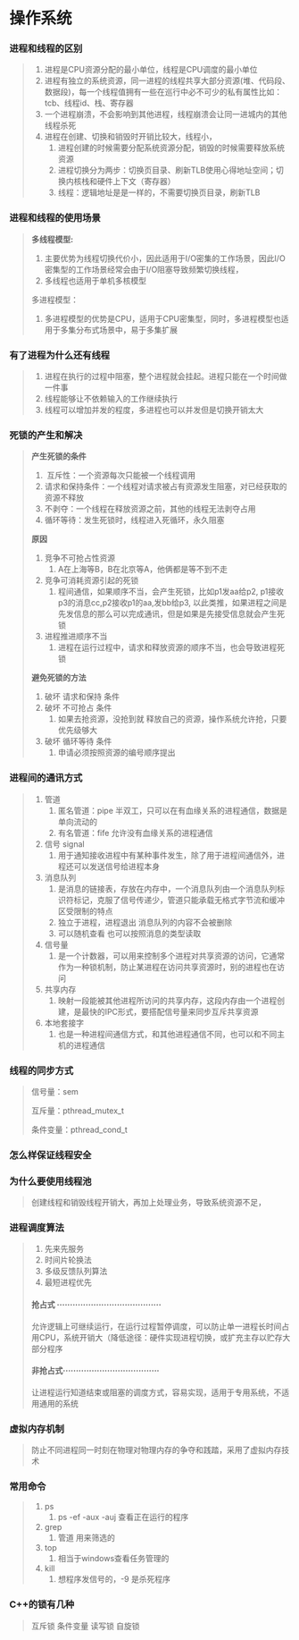 # 操作系统

### 进程和线程的区别

> 1. 进程是CPU资源分配的最小单位，线程是CPU调度的最小单位
> 2. 进程有独立的系统资源，同一进程的线程共享大部分资源(堆、代码段、数据段)，每一个线程值拥有一些在巡行中必不可少的私有属性比如：tcb、线程id、栈、寄存器
> 3. 一个进程崩溃，不会影响到其他进程，线程崩溃会让同一进城内的其他线程杀死
> 4. 进程在创建、切换和销毁时开销比较大，线程小，
>    1. 进程创建的时候需要分配系统资源分配，销毁的时候需要释放系统资源
>    2. 进程切换分为两步：切换页目录、刷新TLB使用心得地址空间；切换内核栈和硬件上下文（寄存器）
>    3. 线程：逻辑地址是是一样的，不需要切换页目录，刷新TLB

### 进程和线程的使用场景

> **多线程模型:**
>
> 1. 主要优势为线程切换代价小，因此适用于I/O密集的工作场景，因此I/O密集型的工作场景经常会由于I/O阻塞导致频繁切换线程，
> 2. 多线程也适用于单机多核模型
>
> 多进程模型：
>
> 1. 多进程模型的优势是CPU，适用于CPU密集型，同时，多进程模型也适用于多集分布式场景中，易于多集扩展

### 有了进程为什么还有线程

> 1. 进程在执行的过程中阻塞，整个进程就会挂起。进程只能在一个时间做一件事
> 2. 线程能够让不依赖输入的工作继续执行
> 3. 线程可以增加并发的程度，多进程也可以并发但是切换开销太大

### 死锁的产生和解决

> **产生死锁的条件**
>
> 1. ​	互斥性：一个资源每次只能被一个线程调用
> 2. 请求和保持条件：一个线程对请求被占有资源发生阻塞，对已经获取的资源不释放
> 3. 不剥夺：一个线程在释放资源之前，其他的线程无法剥夺占用
> 4. 循环等待：发生死锁时，线程进入死循环，永久阻塞
>
> **原因**
>
> 1. 竞争不可抢占性资源 
>    1. A在上海等B，B在北京等A，他俩都是等不到不走
> 2. 竞争可消耗资源引起的死锁
>    1. 程间通信，如果顺序不当，会产生死锁，比如p1发aa给p2, p1接收p3的消息cc,p2接收p1的aa,发bb给p3, 以此类推，如果进程之间是先发信息的那么可以完成通讯，但是如果是先接受信息就会产生死锁
> 3. 进程推进顺序不当
>    1. 进程在运行过程中，请求和释放资源的顺序不当，也会导致进程死锁
>
> **避免死锁的方法**
>
> 1. 破坏 请求和保持 条件
> 2. 破坏 不可抢占 条件 
>    1. 如果去抢资源，没抢到就 释放自己的资源，操作系统允许抢，只要优先级够大
> 3. 破坏 循环等待 条件
>    1. 申请必须按照资源的编号顺序提出

### 进程间的通讯方式

> 1. 管道
>    1. 匿名管道：pipe 半双工，只可以在有血缘关系的进程通信，数据是单向流动的
>    2. 有名管道：fife 允许没有血缘关系的进程通信
> 2. 信号 signal
>    1. 用于通知接收进程中有某种事件发生，除了用于进程间通信外，进程还可以发送信号给进程本身
> 3. 消息队列
>    1. 是消息的链接表，存放在内存中，一个消息队列由一个消息队列标识符标记，克服了信号传递少，管道只能承载无格式字节流和缓冲区受限制的特点
>    2. 独立于进程，进程退出 消息队列的内容不会被删除
>    3. 可以随机查看 也可以按照消息的类型读取
> 4. 信号量
>    1. 是一个计数器，可以用来控制多个进程对共享资源的访问，它通常作为一种锁机制，防止某进程在访问共享资源时，别的进程也在访问
> 5. 共享内存
>    1. 映射一段能被其他进程所访问的共享内存，这段内存由一个进程创建，是最快的IPC形式，要搭配信号量来同步互斥共享资源
> 6. 本地套接字
>    1. 也是一种进程间通信方式，和其他进程通信不同，也可以和不同主机的进程通信

### 线程的同步方式

> 信号量：sem
>
> 互斥量：pthread_mutex_t
>
> 条件变量：pthread_cond_t

### 怎么样保证线程安全

> 

### 为什么要使用线程池

> 创建线程和销毁线程开销大，再加上处理业务，导致系统资源不足，

### 进程调度算法

> 1. 先来先服务
> 2. 时间片轮换法
> 3. 多级反馈队列算法
> 4. 最短进程优先
>
> #### 抢占式 ········································
>
> ​	允许逻辑上可继续运行，在运行过程暂停调度，可以防止单一进程长时间占用CPU，系统开销大（降低途径：硬件实现进程切换，或扩充主存以贮存大部分程序
>
> #### 非抢占式·····································
>
> ​	让进程运行知道结束或阻塞的调度方式，容易实现，适用于专用系统，不适用通用的系统

### 虚拟内存机制

> ​	防止不同进程同一时刻在物理对物理内存的争夺和践踏，采用了虚拟内存技术

### 常用命令

> 1. ps
>    1. ps -ef -aux -auj 查看正在运行的程序
> 2. grep 
>    1. 管道 用来筛选的
> 3. top
>    1. 相当于windows查看任务管理的
> 4. kill 
>    1. 想程序发信号的，-9 是杀死程序

### C++的锁有几种

> 互斥锁 条件变量 读写锁 自旋锁

​	